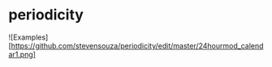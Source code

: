 # periodicity
![Examples][https://github.com/stevensouza/periodicity/edit/master/24hourmod_calendar1.png]
